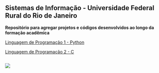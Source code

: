 ## Sistemas de Informação - Universidade Federal Rural do Rio de Janeiro
**Repositório para agregar projetos e códigos desenvolvidos ao longo da formação acadêmica**

[Linguagem de Programação 1 - Python](https://github.com/Gabriel0018/Sistemas-de-Informacao-UFRRJ/tree/Linguagem-de-Programa%C3%A7%C3%A3o-1)

[Linguagem de Programação 2 - C](https://github.com/Gabriel0018/Sistemas-de-Informacao-UFRRJ/tree/Linguagem-de-Programa%C3%A7%C3%A3o-2)
##

<div> 
  <a href="https://portal.ufrrj.br/" target="_blank"><img src="https://portal.ufrrj.br/wp-content/uploads/2020/12/foto-ufrrj-sero.jpg" target="_blank"></a>
